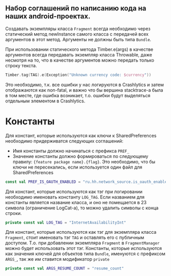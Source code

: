 ## Набор соглашений по написанию кода на наших android-проектах.

Создавать экземпляры класса `Fragment` всегда необходимо через статический метод newInstance самого класса с передачей всех аргументов в этот метод. Аргументы не должны быть типа `Bundle`.

При использовании статического метода Timber.e(args) в качестве аргументов всегда передавать экземпляр класса Throwable, даже несмотря на то, что в качестве аргументов можно передать только строку текста.
```kotlin
Timber.tag(TAG).e(Exception("Unknown currency code: $currency"))
```
Это необходимо, т.к. все ошибки у нас логируются в Crashlytics и затем отображаются как non-fatal, и важно что бы вершина stacktrace-a была в том месте, где ошибка возникает, т.о. ошибки будут выделяться отдельным элементом в Crashlytics.

# Константы
Для констант, которые используются как ключи к SharedPreferences необходимо придерживатся следующих соглашений:
* Имя константы должно начинаться с префикса `PREF_`
* Значение константы должно формироваться по следующему правилу: `{feature package name}.{flag}`. Это необходимо, что бы ключи не пересекались, если используется один файл для SharedPreferences
```kotlin
const val PREF_IS_OAUTH_ENABLED = "ru.hh.network_source.is_oauth_enabled"
```
Для констант, которые используются как тэг при логировании необходимо именовать константу `LOG_TAG`. Если названием для константы является название класса, и оно не помещается в 23 символа (ограничение LogCat-a), то можно удалить символы с конца строки.
```kotlin
private const val LOG_TAG = "InternetAvailabilityInt"
```
Для констант, которые используются как тэг для экземпляра класса `Fragment`, стоит именовать тэг `TAG` и оставлять его с публичным доступом. Т.о. при добавлении экземпляра `Fragment` в `FragmentManager` можно будет использовать этот тэг.
Константы, которые используются как значения ключей для объектов типа `Bundle`, именуются с префиксом `ARGS_`, так же им ставится модификатор `private`
```kotlin
private const val ARGS_RESUME_COUNT = "resume_count"
```